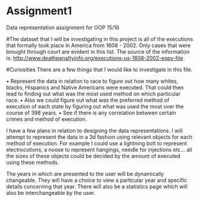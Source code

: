 # Assignment1
Data representation assignment for OOP 15/16

#The dataset that I will be investigating in this project is all of the executions that formally took place in America from 1608 - 2002.
Only cases that were brought through court are evident in this list. The source of the information is: http://www.deathpenaltyinfo.org/executions-us-1608-2002-espy-file.

#Curiosities
There are a few things that I would like to investigate in this file.

•	Represent the data in relation to race to figure out how many whites, blacks, Hispanics and Native Americans were executed.
    That could then lead to finding out what was the most used method on which particular race.
•	Also we could figure out what was the preferred method of execution of each state by figuring out what was used the most over the course of 398 years.
•	See if there is any correlation between certain crimes and method of execution.

I have a few plans in relation to designing the data representations.
    I will attempt to represent the data in a 3d fashion using relevant objects for each method of execution. For example I could use a lightning bolt to represent electrocutions,
    a noose to represent hangings, needle for injections etc... all the sizes of these objects could be decided by the amount of executed using these methods. 
 
The years in which are presented to the user will be dynamically changeable. They will have a choice to view a particular year and specific details concerning that year.
    There will also be a statistics page which will also be interchangeable by the user. 
    

